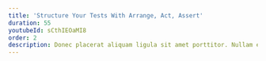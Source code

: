 ```yaml
---
title: 'Structure Your Tests With Arrange, Act, Assert'
duration: 55
youtubeId: sCthIEOaMI8
order: 2
description: Donec placerat aliquam ligula sit amet porttitor. Nullam eleifend in sem id consectetur. Fusce blandit suscipit venenatis
---
```

